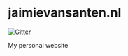 jaimievansanten.nl
==================

[![Gitter](https://badges.gitter.im/Join%20Chat.svg)](https://gitter.im/jaimie-van-santen/jaimievansanten.nl?utm_source=badge&utm_medium=badge&utm_campaign=pr-badge&utm_content=badge)

My personal website
